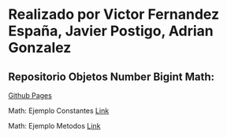 # Realizado por Victor Fernandez España, Javier Postigo, Adrian Gonzalez

## Repositorio Objetos Number Bigint Math:
[Github Pages](https://ubiquitous-adventure-yrlg57g.pages.github.io/)

Math: Ejemplo Constantes [Link](3Math/constantesMath.html)

Math: Ejemplo Metodos [Link](3Math/metodosMath.html)
